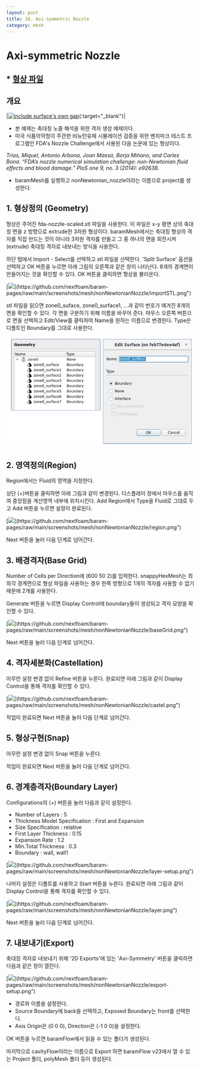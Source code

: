 ```yaml
---
layout: post
title: 16. Axi-symmetric Nozzle
category: mesh
---
```



# Axi-symmetric Nozzle

## * [형상 파일](https://drive.google.com/file/d/1mWnujK9XPQyt5gnSD0Z4cF3hP67tHVA1/view?usp=sharing) 

## 개요 

|[![include surface's own gap](https://github.com/nextfoam/baram-pages/raw/main/screenshots/nonNewtonianNozzle/fda-intro.png "include surface's own gap")](https://github.com/nextfoam/baram-pages/raw/main/screenshots/nonNewtonianNozzle/fda-intro.png){:target="_blank"}|

* 본 예제는 축대칭 노즐 해석을 위한 격자 생성 예제이다.
* 미국 식품의약청이 주관한 비뉴턴유체 시뮬레이션 검증을 위한 벤치마크 테스트 프로그램인 FDA's Nozzle Challenge에서 사용된 다음 논문에 있는 형상이다.

_Trias, Miquel, Antonio Arbona, Joan Massó, Borja Miñano, and Carles Bona. “FDA’s nozzle numerical simulation challenge: non-Newtonian fluid effects and blood damage.” PloS one 9, no. 3 (2014): e92638._  

* baramMesh를 실행하고 nonNewtonian_nozzle이라는 이름으로 project를 생성한다.

## 1. 형상정의 (Geometry)

형상은 주어진 fda-nozzle-scaled.stl 파일을 사용한다. 이 파일은 x-y 평면 상의 축대칭 면을 z 방향으로 extrude한 3차원 형상이다. baramMesh에서는 축대칭 형상의 격자를 직접 만드는 것이 아니라 3차원 격자를 만들고 그 중 하나의 면을 회전시켜(extrude) 축대칭 격자로 내보내는 방식을 사용한다.

하단 탭에서 Import - Select를 선택하고 stl 파일을 선택한다. 'Split Surface' 옵션을 선택하고 OK 버튼을 누르면 아래 그림의 오른쪽과 같은 창이 나타난다. 8개의 경계면이 만들어지는 것을 확인할 수 있다. OK 버튼을 클릭하면 형상을 불러온다.

[![](https://github.com/nextfoam/baram-pages/raw/main/screenshots/mesh/nonNewtonianNozzle/importSTL.png")](https://github.com/nextfoam/baram-pages/raw/main/screenshots/mesh/nonNewtonianNozzle/importSTL.png")

stl 파일을 읽으면 zone0_suface, zone0_surface1, ...과 같이 번호가 매겨진 8개의 면을 확인할 수 있다. 각 면을 구분하기 위해 이름을 바꾸어 준다. 마우스 오른쪽 버튼으로 면을 선택하고 Edit/View를 클릭하여 Name을 원하는 이름으로 변경한다. Type은 디폴트인 Boundary를 그대로 사용한다.

<p align='center'>
    <img src="https://github.com/nextfoam/baram-pages/raw/main/screenshots/mesh/nonNewtonianNozzle/changeName.png"  >
    <br> 
</p>

## 2. 영역정의(Region)

Region에서는 Fluid의 영역을 지정한다.

상단 (+)버튼을 클릭하면 아래 그림과 같이 변경된다. 디스플레이 창에서 마우스를 움직여 중앙점을 계산영역 내부에 위치시킨다. Add Region에서 Type을 Fluid로 그대로 두고 Add 버튼을 누르면 설정이 완료된다.

[![](https://github.com/nextfoam/baram-pages/raw/main/screenshots/mesh/nonNewtonianNozzle/region.png")](https://github.com/nextfoam/baram-pages/raw/main/screenshots/mesh/nonNewtonianNozzle/region.png")


Next 버튼을 눌러 다음 단계로 넘어간다.


## 3. 배경격자(Base Grid)

Number of Cells per Direction에 (600 50 2)를 입력한다. snappyHexMesh는 최 외각 경계면으로 형상 파일을 사용하는 경우 한쪽 방향으로 1개의 격자를 사용할 수 없기 때문에 2개를 사용한다.

Generate 버튼을 누르면 Display Control에 boundary들이 생성되고 격자 모양을 확인할 수 있다.

[![](https://github.com/nextfoam/baram-pages/raw/main/screenshots/mesh/nonNewtonianNozzle/baseGrid.png")](https://github.com/nextfoam/baram-pages/raw/main/screenshots/mesh/nonNewtonianNozzle/baseGrid.png")

Next 버튼을 눌러 다음 단계로 넘어간다.


## 4. 격자세분화(Castellation)

아무런 설정 변경 없이 Refine 버튼을 누른다. 완료되면 아래 그림과 같이 Display Control을 통해 격자를 확인할 수 있다.

[![](https://github.com/nextfoam/baram-pages/raw/main/screenshots/mesh/nonNewtonianNozzle/castel.png")](https://github.com/nextfoam/baram-pages/raw/main/screenshots/mesh/nonNewtonianNozzle/castel.png")

작업이 완료되면 Next 버튼을 눌러 다음 단계로 넘어간다.


## 5. 형상구현(Snap)

아무런 설정 변경 없이 Snap 버튼을 누른다.

작업이 완료되면 Next 버튼을 눌러 다음 단계로 넘어간다.


## 6. 경계층격자(Boundary Layer)

Configurations의 (+) 버튼을 눌러 다음과 같이 설정한다.

+ Number of Layers : 5
+ Thickness Model Specification : First and Expansion
+ Size Specification : relative
+ First Layer Thickness : 0.15
+ Expansion Rate : 1.2
+ Min.Total Thickness : 0.3
+ Boundary : wall, wall1

[![](https://github.com/nextfoam/baram-pages/raw/main/screenshots/mesh/nonNewtonianNozzle/layer-setup.png")](https://github.com/nextfoam/baram-pages/raw/main/screenshots/mesh/nonNewtonianNozzle/layer-setup.png")

나머지 설정은 디폴트를 사용하고 Start 버튼을 누른다. 완료되면 아래 그림과 같이 Display Control을 통해 격자를 확인할 수 있다.

[![](https://github.com/nextfoam/baram-pages/raw/main/screenshots/mesh/nonNewtonianNozzle/layer.png")](https://github.com/nextfoam/baram-pages/raw/main/screenshots/mesh/nonNewtonianNozzle/layer.png")

Next 버튼을 눌러 다음 단계로 넘어간다.


## 7. 내보내기(Export)

축대칭 격자로 내보내기 위해 '2D Exports'에 있는 'Axi-Symmetry' 버튼을 클릭하면 다음과 같은 창이 열린다.

[![](https://github.com/nextfoam/baram-pages/raw/main/screenshots/mesh/nonNewtonianNozzle/export-setup.png")](https://github.com/nextfoam/baram-pages/raw/main/screenshots/mesh/nonNewtonianNozzle/export-setup.png")

+ 경로와 이름을 설정한다.
+ Source Boundary에 back을 선택하고, Exposed Boundary는 front를 선택한다.
+ Axis Origin은 (0 0 0), Direction은 (-1 0 0)을 설정한다.

OK 버튼을 누르면 baramFlow에서 읽을 수 있는 폴더가 생성된다. 






마지막으로 cavityFlow이라는 이름으로 Export 하면 baramFlow v23에서 열 수 있는 Project 폴더, polyMesh 폴더 등이 생성된다.
